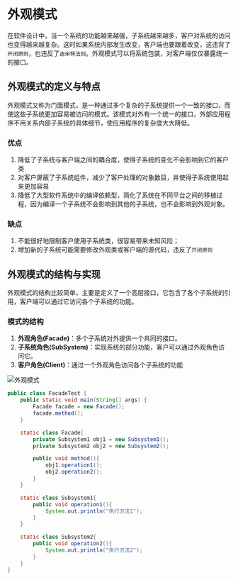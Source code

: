 # 外观模式

在软件设计中，当一个系统的功能越来越强，子系统越来越多，客户对系统的访问也变得越来越复杂。这时如果系统内部发生改变，客户端也要跟着改变，这违背了`开闭原则`，也违反了`迪米特法则`。外观模式可以将系统包装，对客户端仅仅暴露统一的接口。

## 外观模式的定义与特点

外观模式又称为门面模式，是一种通过多个复杂的子系统提供一个一致的接口，而使这些子系统更加容易被访问的模式。该模式对外有一个统一的接口，外部应用程序不用关系内部子系统的具体细节，使应用程序的复杂度大大降低。

### 优点

1. 降低了子系统与客户端之间的耦合度，使得子系统的变化不会影响到它的客户类
2. 对客户屏蔽了子系统组件，减少了客户处理的对象数目，并使得子系统使用起来更加容易
3. 降低了大型软件系统中的编译依赖型，简化了系统在不同平台之间的移植过程，因为编译一个子系统不会影响到其他的子系统，也不会影响到外观对象。

### 缺点

1. 不能很好地限制客户使用子系统类，很容易带来未知风险；
2. 增加新的子系统可能需要修改外观类或客户端的源代码，违反了`开闭原则`

## 外观模式的结构与实现

外观模式的结构比较简单，主要是定义了一个高层接口，它包含了各个子系统的引用，客户端可以通过它访问各个子系统的功能。

### 模式的结构

1. **外观角色(Facade)**：多个子系统对外提供一个共同的接口。
2. **子系统角色(SubSystem)**：实现系统的部分功能，客户可以通过外观角色访问它。
3. **客户角色(Client)**：通过一个外观角色访问各个子系统的功能

![外观模式](https://gitee.com/yovette/Images/raw/master/img/20210109200728.jpg)

```java
public class FacadeTest {
    public static void main(String[] args) {
        Facade facade = new Facade();
        facade.method();
    }

    static class Facade{
        private Subsystem1 obj1 = new Subsystem1();
        private Subsystem2 obj2 = new Subsystem2();

        public void method(){
            obj1.operation1();
            obj2.operation2();
        }
    }

    static class Subsystem1{
        public void operation1(){
            System.out.println("执行方法1");
        }
    }

    static class Subsystem2{
        public void operation2(){
            System.out.println("执行方法2");
        }
    }
}
```